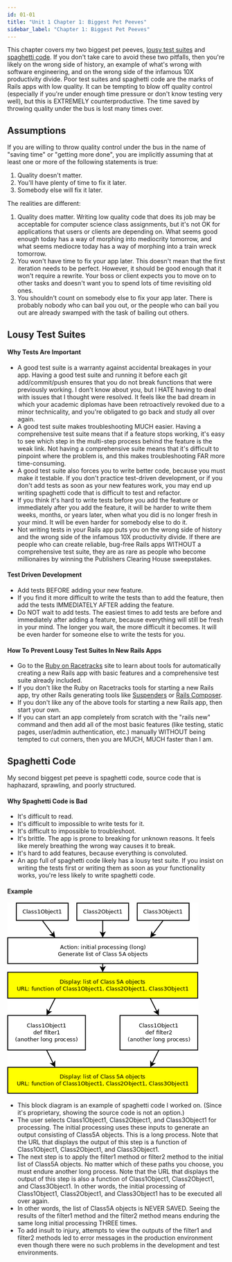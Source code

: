 ```yaml
---
id: 01-01
title: "Unit 1 Chapter 1: Biggest Pet Peeves"
sidebar_label: "Chapter 1: Biggest Pet Peeves"
---
```


This chapter covers my two biggest pet peeves, [lousy test suites](#lousy-test-suites) and [spaghetti code](#spaghetti-code).  If you don't take care to avoid these two pitfalls, then you're likely on the wrong side of history, an example of what's wrong with software engineering, and on the wrong side of the infamous 10X productivity divide.  Poor test suites and spaghetti code are the marks of Rails apps with low quality.  It can be tempting to blow off quality control (especially if you're under enough time pressure or don't know testing very well), but this is EXTREMELY counterproductive.  The time saved by throwing quality under the bus is lost many times over.

## Assumptions
If you are willing to throw quality control under the bus in the name of "saving time" or "getting more done", you are implicitly assuming that at least one or more of the following statements is true:
1. Quality doesn't matter.
2. You'll have plenty of time to fix it later.
3. Somebody else will fix it later.

The realities are different:
1.  Quality does matter.  Writing low quality code that does its job may be acceptable for computer science class assignments, but it's not OK for applications that users or clients are depending on.  What seems good enough today has a way of morphing into mediocrity tomorrow, and what seems mediocre today has a way of morphing into a train wreck tomorrow.
2.  You won't have time to fix your app later.  This doesn't mean that the first iteration needs to be perfect.  However, it should be good enough that it won't require a rewrite.  Your boss or client expects you to move on to other tasks and doesn't want you to spend lots of time revisiting old ones.
3.  You shouldn't count on somebody else to fix your app later.  There is probably nobody who can bail you out, or the people who can bail you out are already swamped with the task of bailing out others.

Lousy Test Suites
-----------------
#### Why Tests Are Important
* A good test suite is a warranty against accidental breakages in your app.  Having a good test suite and running it before each git add/commit/push ensures that you do not break functions that were previously working.  I don't know about you, but I HATE having to deal with issues that I thought were resolved.  It feels like the bad dream in which your academic diplomas have been retroactively revoked due to a minor technicality, and you're obligated to go back and study all over again.
* A good test suite makes troubleshooting MUCH easier.  Having a comprehensive test suite means that if a feature stops working, it's easy to see which step in the multi-step process behind the feature is the weak link.  Not having a comprehensive suite means that it's difficult to pinpoint where the problem is, and this makes troubleshooting FAR more time-consuming.
* A good test suite also forces you to write better code, because you must make it testable.  If you don't practice test-driven development, or if you don't add tests as soon as your new features work, you may end up writing spaghetti code that is difficult to test and refactor.
* If you think it's hard to write tests before you add the feature or immediately after you add the feature, it will be harder to write them weeks, months, or years later, when what you did is no longer fresh in your mind.  It will be even harder for somebody else to do it.
* Not writing tests in your Rails app puts you on the wrong side of history and the wrong side of the infamous 10X productivity divide.  If there are people who can create reliable, bug-free Rails apps WITHOUT a comprehensive test suite, they are as rare as people who become millionaires by winning the Publishers Clearing House sweepstakes.

#### Test Driven Development
* Add tests BEFORE adding your new feature.
* If you find it more difficult to write the tests than to add the feature, then add the tests IMMEDIATELY AFTER adding the feature.
* Do NOT wait to add tests.  The easiest times to add tests are before and immediately after adding a feature, because everything will still be fresh in your mind.  The longer you wait, the more difficult it becomes.  It will be even harder for someone else to write the tests for you.

#### How To Prevent Lousy Test Suites In New Rails Apps
* Go to the [Ruby on Racetracks](https://www.rubyonracetracks.com/) site to learn about tools for automatically creating a new Rails app with basic features and a comprehensive test suite already included.
* If you don't like the Ruby on Racetracks tools for starting a new Rails app, try other Rails generating tools like [Suspenders](https://github.com/thoughtbot/suspenders) or [Rails Composer](http://www.railscomposer.com/).
* If you don't like any of the above tools for starting a new Rails app, then start your own.
* If you can start an app completely from scratch with the "rails new" command and then add all of the most basic features  (like testing, static pages, user/admin authentication, etc.) manually WITHOUT being tempted to cut corners, then you are MUCH, MUCH faster than I am.

Spaghetti Code
--------------
My second biggest pet peeve is spaghetti code, source code that is haphazard, sprawling, and poorly structured.

#### Why Spaghetti Code is Bad
* It's difficult to read.
* It's difficult to impossible to write tests for it.
* It's difficult to impossible to troubleshoot.
* It's brittle.  The app is prone to breaking for unknown reasons.  It feels like merely breathing the wrong way causes it to break.
* It's hard to add features, because everything is convoluted.
* An app full of spaghetti code likely has a lousy test suite.  If you insist on writing the tests first or writing them as soon as your functionality works, you're less likely to write spaghetti code.

#### Example
![](assets/code_orig.png)
* This block diagram is an example of spaghetti code I worked on.  (Since it's proprietary, showing the source code is not an option.)
* The user selects Class1Object1, Class2Object1, and Class3Object1 for processing.  The initial processing uses these inputs to generate an output consisting of Class5A objects.  This is a long process.  Note that the URL that displays the output of this step is a function of Class1Object1, Class2Object1, and Class3Object1.
* The next step is to apply the filter1 method or filter2 method to the initial list of Class5A objects.  No matter which of these paths you choose, you must endure another long process.  Note that the URL that displays the output of this step is also a function of Class1Object1, Class2Object1, and Class3Object1.  In other words, the initial processing of Class1Object1, Class2Object1, and Class3Object1 has to be executed all over again.
* In other words, the list of Class5A objects is NEVER SAVED.  Seeing the results of the filter1 method and the filter2 method means enduring the same long initial processing THREE times.
* To add insult to injury, attempts to view the outputs of the filter1 and filter2 methods led to error messages in the production environment even though there were no such problems in the development and test environments.
